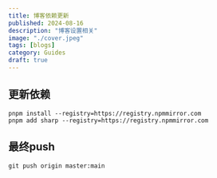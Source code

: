 ```yaml
---
title: 博客依赖更新
published: 2024-08-16
description: "博客设置相关"
image: "./cover.jpeg"
tags: [blogs]
category: Guides
draft: true
---
```


## 更新依赖
```
pnpm install --registry=https://registry.npmmirror.com
pnpm add sharp --registry=https://registry.npmmirror.com
```

## 最终push
```
git push origin master:main
```